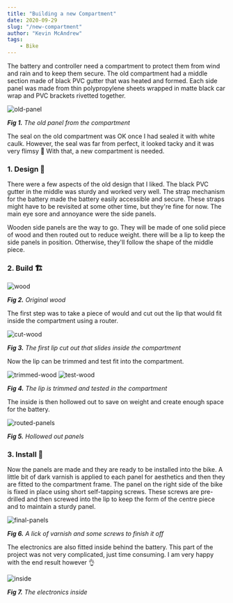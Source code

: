 ```yaml
---
title: "Building a new Compartment"
date: 2020-09-29
slug: "/new-compartment"
author: "Kevin McAndrew"
tags:
    - Bike
---
```


The battery and controller need a compartment to protect them from wind and rain and to
keep them secure. The old compartment had a middle section made of black PVC gutter that
was heated and formed. Each side panel was made from thin polypropylene sheets wrapped
in matte black car wrap and PVC brackets rivetted together.

<div style={{ maxWidth: '700px', height: 'auto', margin: '0 auto' }}>

<img src="./old_panel.jpg" alt="old-panel"/>

</div>

<div style={{ textAlign: 'center' }}>

*__Fig 1.__ The old panel from the compartment*

</div>

The seal on the old compartment was OK once I had sealed it with white caulk. However,
the seal was far from perfect, it looked tacky and it was very flimsy 😬 With that, a new
compartment is needed.

### 1. Design 📝

There were a few aspects of the old design that I liked. The black PVC gutter in the middle
was sturdy and worked very well. The strap mechanism for the battery made the battery easily
accessible and secure. These straps might have to be revisited at some other time, but
they're fine for now. The main eye sore and annoyance were the side panels.

Wooden side panels are the way to go. They will be made of one solid piece of wood and then
routed out to reduce weight. there will be a lip to keep the side panels in position. 
Otherwise, they'll follow the shape of the middle piece.

### 2. Build 🏗️

<div style={{ maxWidth: '700px', height: 'auto', margin: '0 auto' }}>

<img src="./wood.jpg" alt="wood"/>

</div>

<div style={{ textAlign: 'center' }}>

*__Fig 2.__ Original wood*

</div>

The first step was to take a piece of would and cut out the lip that would fit inside the 
compartment using a router.

<div style={{ maxWidth: '700px', height: 'auto', margin: '0 auto' }}>

<img src="./cut_wood.jpg" alt="cut-wood"/>

</div>

<div style={{ textAlign: 'center' }}>

*__Fig 3.__ The first lip cut out that slides inside the compartment*

</div>

Now the lip can be trimmed and test fit into the compartment.

<div style={{ maxWidth: '700px', height: 'auto', margin: '0 auto' }}>

<img src="./trimmed_wood.jpg" alt="trimmed-wood"/>
<img src="./installed_wood.jpg" alt="test-wood"/>

</div>

<div style={{ textAlign: 'center' }}>

*__Fig 4.__ The lip is trimmed and tested in the compartment*

</div>

The inside is then hollowed out to save on weight and create enough space for the
battery.

<div style={{ maxWidth: '500px', height: 'auto', margin: '0 auto' }}>

<img src="./routed.jpg" alt="routed-panels"/>

</div>

<div style={{ textAlign: 'center' }}>

*__Fig 5.__ Hollowed out panels*

</div>

### 3. Install 🔩

Now the panels are made and they are ready to be installed into the bike. A little bit of dark
varnish is applied to each panel for aesthetics and then they are fitted to the compartment frame.
The panel on the right side of the bike is fixed in place using short self-tapping screws. These
screws are pre-drilled and then screwed into the lip to keep the form of the centre piece and to
maintain a sturdy panel.

<div style={{ maxWidth: '700px', height: 'auto', margin: '0 auto' }}>

<img src="./varnish_screw.jpg" alt="final-panels"/>

</div>

<div style={{ textAlign: 'center' }}>

*__Fig 6.__ A lick of varnish and some screws to finish it off*

</div>

The electronics are also fitted inside behind the battery. This part of the project was not very
complicated, just time consuming. I am very happy with the end result however 👌

<div style={{ maxWidth: '500px', height: 'auto', margin: '0 auto' }}>

<img src="./inside.jpg" alt="inside"/>

</div>

<div style={{ textAlign: 'center' }}>

*__Fig 7.__ The electronics inside*

</div>